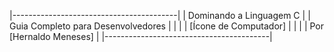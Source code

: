 |-----------------------------------------|
| Dominando a Linguagem C                 |
| Guia Completo para Desenvolvedores      |
|                                         |
|          [Ícone de Computador]          |
|                                         |
|             Por [Hernaldo Meneses]              |
|-----------------------------------------|

